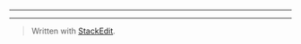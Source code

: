 
---

---

> Written with [StackEdit](https://stackedit.io/).
<!--stackedit_data:
eyJoaXN0b3J5IjpbMzg4ODQ1OTkyXX0=
-->